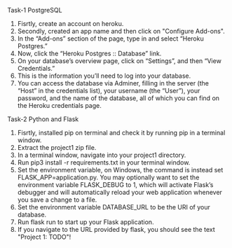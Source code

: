 Task-1 PostgreSQL
1. Fisrtly, create an account on heroku.
2. Secondly, created an app name and then click on "Configure Add-ons".
4. In the “Add-ons” section of the page, type in and select “Heroku Postgres.”
5. Now, click the “Heroku Postgres :: Database” link.
6. On your database’s overview page, click on “Settings”, and then “View Credentials.”
7. This is the information you’ll need to log into your database.
8. You can access the database via Adminer, filling in the server (the “Host” in the credentials list), your username (the “User”), your password, and the name of the database, all of which you can find on the Heroku credentials page.


Task-2 Python and Flask

1. Fisrtly, installed pip on terminal and check it by running pip in a terminal window.
2. Extract the project1 zip file.
3. In a terminal window, navigate into your project1 directory.
4. Run pip3 install -r requirements.txt in your terminal window.
5. Set the environment variable, on Windows, the command is instead set FLASK_APP=application.py. You may optionally want to set the environment variable FLASK_DEBUG to 1, which will activate Flask’s debugger and will automatically reload your web application whenever you save a change to a file.
6. Set the environment variable DATABASE_URL to be the URI of your database.
7. Run flask run to start up your Flask application.
8. If you navigate to the URL provided by flask, you should see the text "Project 1: TODO"!
